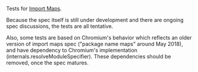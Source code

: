 Tests for [Import Maps](https://github.com/WICG/import-maps).

Because the spec itself is still under development and there are ongoing spec
discussions, the tests are all tentative.

Also, some tests are based on Chromium's behavior which reflects an older
version of import maps spec ("package name maps" around May 2018), and have
dependency to Chromium's implementation (internals.resolveModuleSpecifier).
These dependencies should be removed, once the spec matures.
